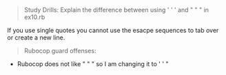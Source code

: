 > Study Drills:
Explain the difference between using ' ' ' and " " " in ex10.rb

If you use single quotes you cannot use the esacpe sequences to tab over or create a new line.

> Rubocop guard offenses:

- Rubocop does not like " " " so I am changing it to ' ' "